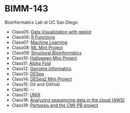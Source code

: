 # BIMM-143
Bioinformatics Lab at UC San Diego.

- Class05: [Data Visualization with ggplot](https://github.com/lryang15/BIMM_143/blob/main/class05/class05.md)
- Class06: [R Functions](https://github.com/lryang15/BIMM_143/blob/main/Class06%3A%20R%20Functions/class%2006%20lab.md)
- Class07: [Machine Learning](https://github.com/lryang15/BIMM_143/blob/main/Class%2007/class07%20lab.md)
- Class08: [ML Mini Project](https://github.com/lryang15/BIMM_143/blob/main/Class%2008./wk%204%20lab%2008.md)
- Class09: [Structural Bioinformatics](https://github.com/lryang15/BIMM_143/blob/main/Class%2009/Class%2009.md)
- Class10: [Halloween Mini Project](https://github.com/lryang15/BIMM_143/blob/main/class%2010/class%2010.md)
- Class11: [Alpha Fold](https://github.com/lryang15/BIMM_143/blob/main/Class%2011/Class%2010%20pt%202.md)
- Class12: [Genome informatics](https://github.com/lryang15/BIMM_143/blob/main/Class%2012/class12.md)
- Class13: [DESeq](https://github.com/lryang15/BIMM_143/blob/main/Class%2013/wk%207%20class%2013.md)
- Class14: [DESeq2 Mini Project](https://github.com/lryang15/BIMM_143/blob/main/Class%2014/wk%207%20class%2014.md)
- Class15: Git and GitHub
- Class16: --
- Class17: [UNIX](https://github.com/lryang15/BIMM_143/blob/main/class17/class17.md)
- Class18: [Analyzing sequencing data in the cloud (AWS)](https://github.com/lryang15/BIMM_143/blob/main/class%2018/wk9lab18.md)
- Class19: [Pertussis and the CMI-PB project](https://github.com/lryang15/BIMM_143/blob/main/class%2019/class%2019.md)

